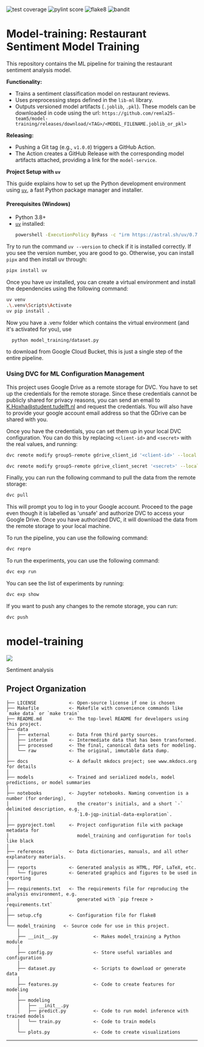 ![test coverage](https://img.shields.io/badge/test%20coverage-30%25-green.svg)
![pylint score](https://img.shields.io/badge/pylint%20score-9.22-green.svg)
![flake8](https://img.shields.io/badge/flake8-0%20issues-brightgreen.svg)
![bandit](https://img.shields.io/badge/bandit-0%20issues-brightgreen.svg)

# Model-training: Restaurant Sentiment Model Training

This repository contains the ML pipeline for training the restaurant sentiment analysis model.

**Functionality:**
*   Trains a sentiment classification model on restaurant reviews.
*   Uses preprocessing steps defined in the `lib-ml` library.
*   Outputs versioned model artifacts (`.joblib`, `.pkl`). These models can be downloaded in code using the url: `https://github.com/remla25-team5/model-training/releases/download/<TAG>/<MODEL_FILENAME.joblib_or_pkl>`

**Releasing:**
*   Pushing a Git tag (e.g., `v1.0.0`) triggers a GitHub Action.
*   The Action creates a GitHub Release with the corresponding model artifacts attached, providing a link for the `model-service`.

**Project Setup with `uv`**

This guide explains how to set up the Python development environment using [`uv`](https://github.com/astral-sh/uv), a fast Python package manager and installer.

#### Prerequisites (Windows)

- Python 3.8+
- [`uv`](https://astral.sh/uv) installed:
  ```bash
  powershell -ExecutionPolicy ByPass -c "irm https://astral.sh/uv/0.7.6/install.ps1 | iex"
    ```

Try to run the command `uv --version` to check if it is installed correctly. If you see the version number, you are good to go. Otherwise, you can install `pipx` and then install uv through:

```bash
pipx install uv
```

Once you have uv installed, you can create a virtual environment and install the dependencies using the following command:

```bash
uv venv
.\.venv\Scripts\Activate
uv pip install .
```

Now you have a .venv folder which contains the virtual environment (and it's activated for you), use 
```bash
  python model_training/dataset.py
```
to download from Google Cloud Bucket, this is just a single step of the entire pipeline.

### Using DVC for ML Configuration Management

This project uses Google Drive as a remote storage for DVC. You have to set up the credentials for the remote storage. Since these credentials cannot be publicly shared for privacy reasons, you can send an email to K.Hoxha@student.tudelft.nl and request the credentials. You will also have to provide your google account email address so that the GDrive can be shared with you.

Once you have the credentials, you can set them up in your local DVC configuration. You can do this by replacing `<client-id>` and `<secret>` with the real values, and running:

```bash
dvc remote modify group5-remote gdrive_client_id '<client-id>' --local
```

```bash
dvc remote modify group5-remote gdrive_client_secret '<secret>' --local
```

Finally, you can run the following command to pull the data from the remote storage:

```bash
dvc pull
```

This will prompt you to log in to your Google account. Proceed to the page even though it is labelled as 'unsafe' and authorize DVC to access your Google Drive. Once you have authorized DVC, it will download the data from the remote storage to your local machine.

To run the pipeline, you can use the following command:

```bash
dvc repro
```

To run the experiments, you can use the following command:

```bash
dvc exp run
```

You can see the list of experiments by running:

```bash
dvc exp show
```

If you want to push any changes to the remote storage, you can run:

```bash
dvc push
```

# model-training

<a target="_blank" href="https://cookiecutter-data-science.drivendata.org/">
    <img src="https://img.shields.io/badge/CCDS-Project%20template-328F97?logo=cookiecutter" />
</a>

Sentiment analysis

## Project Organization

```
├── LICENSE            <- Open-source license if one is chosen
├── Makefile           <- Makefile with convenience commands like `make data` or `make train`
├── README.md          <- The top-level README for developers using this project.
├── data
│   ├── external       <- Data from third party sources.
│   ├── interim        <- Intermediate data that has been transformed.
│   ├── processed      <- The final, canonical data sets for modeling.
│   └── raw            <- The original, immutable data dump.
│
├── docs               <- A default mkdocs project; see www.mkdocs.org for details
│
├── models             <- Trained and serialized models, model predictions, or model summaries
│
├── notebooks          <- Jupyter notebooks. Naming convention is a number (for ordering),
│                         the creator's initials, and a short `-` delimited description, e.g.
│                         `1.0-jqp-initial-data-exploration`.
│
├── pyproject.toml     <- Project configuration file with package metadata for 
│                         model_training and configuration for tools like black
│
├── references         <- Data dictionaries, manuals, and all other explanatory materials.
│
├── reports            <- Generated analysis as HTML, PDF, LaTeX, etc.
│   └── figures        <- Generated graphics and figures to be used in reporting
│
├── requirements.txt   <- The requirements file for reproducing the analysis environment, e.g.
│                         generated with `pip freeze > requirements.txt`
│
├── setup.cfg          <- Configuration file for flake8
│
└── model_training   <- Source code for use in this project.
    │
    ├── __init__.py             <- Makes model_training a Python module
    │
    ├── config.py               <- Store useful variables and configuration
    │
    ├── dataset.py              <- Scripts to download or generate data
    │
    ├── features.py             <- Code to create features for modeling
    │
    ├── modeling                
    │   ├── __init__.py 
    │   ├── predict.py          <- Code to run model inference with trained models          
    │   └── train.py            <- Code to train models
    │
    └── plots.py                <- Code to create visualizations
```

--------

